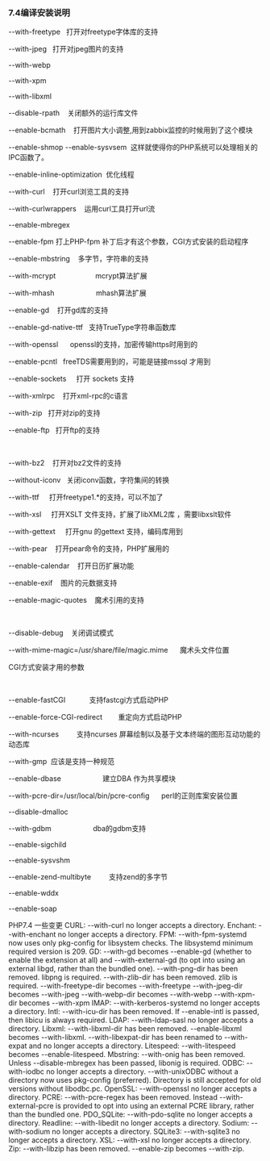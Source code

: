 ### 7.4编译安装说明

--with-freetype   打开对freetype字体库的支持 

--with-jpeg   打开对jpeg图片的支持 

--with-webp

--with-xpm

--with-libxml

--disable-rpath    关闭额外的运行库文件 

--enable-bcmath    打开图片大小调整,用到zabbix监控的时候用到了这个模块

--enable-shmop --enable-sysvsem  这样就使得你的PHP系统可以处理相关的IPC函数了。

--enable-inline-optimization  优化线程

--with-curl    打开curl浏览工具的支持 

--with-curlwrappers    运用curl工具打开url流 

--enable-mbregex

--enable-fpm 打上PHP-fpm 补丁后才有这个参数，CGI方式安装的启动程序

--enable-mbstring    多字节，字符串的支持 

--with-mcrypt                    mcrypt算法扩展

--with-mhash                     mhash算法扩展

--enable-gd    打开gd库的支持 

--enable-gd-native-ttf   支持TrueType字符串函数库

--with-openssl      openssl的支持，加密传输https时用到的

--enable-pcntl   freeTDS需要用到的，可能是链接mssql 才用到

--enable-sockets     打开 sockets 支持

--with-xmlrpc    打开xml-rpc的c语言 

--with-zip   打开对zip的支持 

--enable-ftp   打开ftp的支持 

 

--with-bz2    打开对bz2文件的支持        

--without-iconv   关闭iconv函数，字符集间的转换 

--with-ttf     打开freetype1.*的支持，可以不加了 

--with-xsl     打开XSLT 文件支持，扩展了libXML2库 ，需要libxslt软件 

--with-gettext     打开gnu 的gettext 支持，编码库用到 

--with-pear    打开pear命令的支持，PHP扩展用的 

--enable-calendar    打开日历扩展功能

--enable-exif    图片的元数据支持 

--enable-magic-quotes    魔术引用的支持 

 

--disable-debug    关闭调试模式 

--with-mime-magic=/usr/share/file/magic.mime      魔术头文件位置

CGI方式安装才用的参数

 

--enable-fastCGI            支持fastcgi方式启动PHP

--enable-force-CGI-redirect        重定向方式启动PHP

--with-ncurses         支持ncurses 屏幕绘制以及基于文本终端的图形互动功能的动态库

--with-gmp  应该是支持一种规范

--enable-dbase                     建立DBA 作为共享模块

--with-pcre-dir=/usr/local/bin/pcre-config      perl的正则库案安装位置

--disable-dmalloc

--with-gdbm                     dba的gdbm支持

--enable-sigchild

--enable-sysvshm

--enable-zend-multibyte         支持zend的多字节

--enable-wddx

--enable-soap


PHP7.4 一些变更
CURL:
--with-curl no longer accepts a directory.
Enchant:
--with-enchant no longer accepts a directory.
FPM:
--with-fpm-systemd now uses only pkg-config for libsystem checks. The libsystemd minimum required version is 209.
GD:
--with-gd becomes --enable-gd (whether to enable the extension at all) and --with-external-gd (to opt into using an external libgd, rather than the bundled one).
--with-png-dir has been removed. libpng is required.
--with-zlib-dir has been removed. zlib is required.
--with-freetype-dir becomes --with-freetype
--with-jpeg-dir becomes --with-jpeg
--with-webp-dir becomes --with-webp
--with-xpm-dir becomes --with-xpm
IMAP:
--with-kerberos-systemd no longer accepts a directory.
Intl:
--with-icu-dir has been removed. If --enable-intl is passed, then libicu is always required.
LDAP:
--with-ldap-sasl no longer accepts a directory.
Libxml:
--with-libxml-dir has been removed.
--enable-libxml becomes --with-libxml.
--with-libexpat-dir has been renamed to --with-expat and no longer accepts a directory.
Litespeed:
--with-litespeed becomes --enable-litespeed.
Mbstring:
--with-onig has been removed. Unless --disable-mbregex has been passed, libonig is required.
ODBC:
--with-iodbc no longer accepts a directory.
--with-unixODBC without a directory now uses pkg-config (preferred). Directory is still accepted for old versions without libodbc.pc.
OpenSSL:
--with-openssl no longer accepts a directory.
PCRE:
--with-pcre-regex has been removed. Instead --with-external-pcre is provided to opt into using an external PCRE library, rather than the bundled one.
PDO_SQLite:
--with-pdo-sqlite no longer accepts a directory.
Readline:
--with-libedit no longer accepts a directory.
Sodium:
--with-sodium no longer accepts a directory.
SQLite3:
--with-sqlite3 no longer accepts a directory.
XSL:
--with-xsl no longer accepts a directory.
Zip:
--with-libzip has been removed.
--enable-zip becomes --with-zip.
